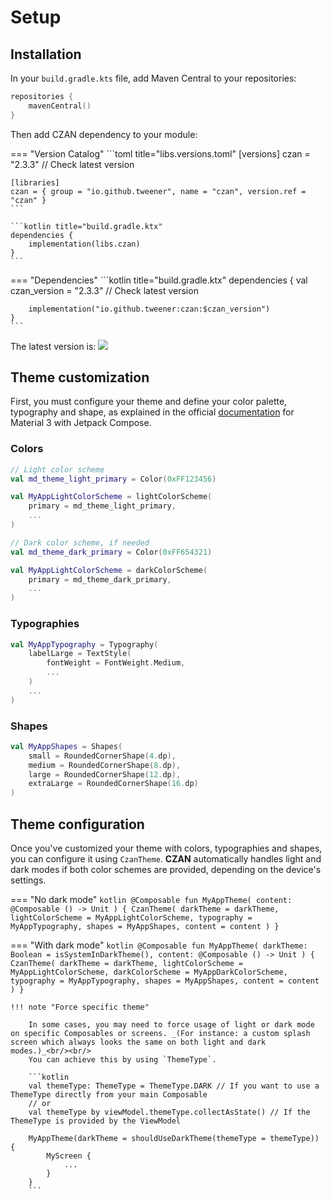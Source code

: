 # Setup

## Installation
In your `build.gradle.kts` file, add Maven Central to your repositories:

```kotlin title="build.gradle.ktx"
repositories {
    mavenCentral()
}
```

Then add CZAN dependency to your module:

=== "Version Catalog"
    ```toml title="libs.versions.toml"
    [versions]
    czan = "2.3.3" // Check latest version

    [libraries]
    czan = { group = "io.github.tweener", name = "czan", version.ref = "czan" }
    ```

    ```kotlin title="build.gradle.ktx"
    dependencies {
        implementation(libs.czan)
    }
    ```
=== "Dependencies"
    ```kotlin title="build.gradle.ktx"
    dependencies {
        val czan_version = "2.3.3" // Check latest version

        implementation("io.github.tweener:czan:$czan_version")
    }
    ```

The latest version is: [![](https://img.shields.io/maven-metadata/v?metadataUrl=https%3A%2F%2Fs01.oss.sonatype.org%2Fservice%2Flocal%2Frepo_groups%2Fpublic%2Fcontent%2Fio%2Fgithub%2Ftweener%2Fczan%2Fmaven-metadata.xml)](https://central.sonatype.com/artifact/io.github.tweener/czan)

## Theme customization

First, you must configure your theme and define your color palette, typography and shape, as explained in the
official [documentation](https://developer.android.com/jetpack/compose/designsystems/material3#material-theming) for Material 3 with Jetpack Compose.

### Colors

```kotlin
// Light color scheme
val md_theme_light_primary = Color(0xFF123456)

val MyAppLightColorScheme = lightColorScheme(
    primary = md_theme_light_primary,
    ...
)

// Dark color scheme, if needed
val md_theme_dark_primary = Color(0xFF654321)

val MyAppLightColorScheme = darkColorScheme(
    primary = md_theme_dark_primary,
    ...
)
```

### Typographies

```kotlin
val MyAppTypography = Typography(
    labelLarge = TextStyle(
        fontWeight = FontWeight.Medium,
        ...
    )
    ...
)
```

### Shapes

```kotlin
val MyAppShapes = Shapes(
    small = RoundedCornerShape(4.dp),
    medium = RoundedCornerShape(8.dp),
    large = RoundedCornerShape(12.dp),
    extraLarge = RoundedCornerShape(16.dp)
)

```

## Theme configuration

Once you've customized your theme with colors, typographies and shapes, you can configure it using `CzanTheme`. **CZAN** automatically handles light and dark modes if both color schemes are provided, depending on the device's settings.

=== "No dark mode"
    ```kotlin
    @Composable
    fun MyAppTheme(
        content: @Composable () -> Unit
    ) {
        CzanTheme(
            darkTheme = darkTheme,
            lightColorScheme = MyAppLightColorScheme,
            typography = MyAppTypography,
            shapes = MyAppShapes,
            content = content
        )
    }
    ```

=== "With dark mode"
    ```kotlin
    @Composable
    fun MyAppTheme(
        darkTheme: Boolean = isSystemInDarkTheme(),
        content: @Composable () -> Unit
    ) {
        CzanTheme(
            darkTheme = darkTheme,
            lightColorScheme = MyAppLightColorScheme,
            darkColorScheme = MyAppDarkColorScheme,
            typography = MyAppTypography,
            shapes = MyAppShapes,
            content = content
        )
    }
    ```

    !!! note "Force specific theme"

        In some cases, you may need to force usage of light or dark mode on specific Composables or screens. _(For instance: a custom splash screen which always looks the same on both light and dark modes.)_<br/><br/>
        You can achieve this by using `ThemeType`.

        ```kotlin
        val themeType: ThemeType = ThemeType.DARK // If you want to use a ThemeType directly from your main Composable
        // or
        val themeType by viewModel.themeType.collectAsState() // If the ThemeType is provided by the ViewModel 

        MyAppTheme(darkTheme = shouldUseDarkTheme(themeType = themeType)) {
            MyScreen {
                ...
            }
        }
        ```
